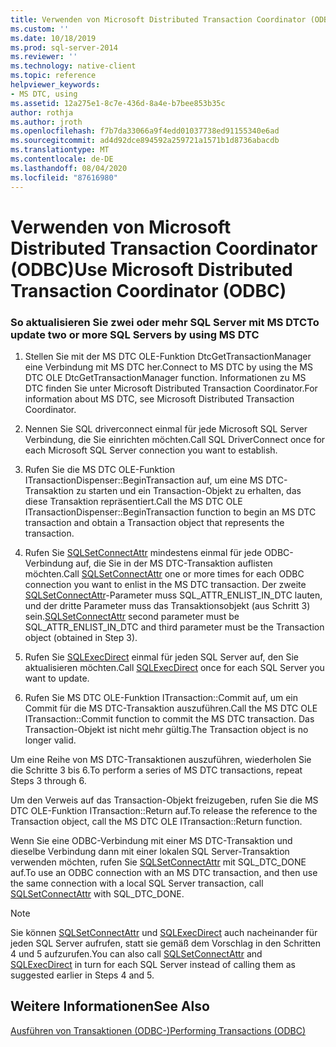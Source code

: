 ```yaml
---
title: Verwenden von Microsoft Distributed Transaction Coordinator (ODBC) | Microsoft-Dokumentation
ms.custom: ''
ms.date: 10/18/2019
ms.prod: sql-server-2014
ms.reviewer: ''
ms.technology: native-client
ms.topic: reference
helpviewer_keywords:
- MS DTC, using
ms.assetid: 12a275e1-8c7e-436d-8a4e-b7bee853b35c
author: rothja
ms.author: jroth
ms.openlocfilehash: f7b7da33066a9f4edd01037738ed91155340e6ad
ms.sourcegitcommit: ad4d92dce894592a259721a1571b1d8736abacdb
ms.translationtype: MT
ms.contentlocale: de-DE
ms.lasthandoff: 08/04/2020
ms.locfileid: "87616980"
---
```

# <a name="use-microsoft-distributed-transaction-coordinator-odbc"></a><span data-ttu-id="4b634-102">Verwenden von Microsoft Distributed Transaction Coordinator (ODBC)</span><span class="sxs-lookup"><span data-stu-id="4b634-102">Use Microsoft Distributed Transaction Coordinator (ODBC)</span></span>
    
### <a name="to-update-two-or-more-sql-servers-by-using-ms-dtc"></a><span data-ttu-id="4b634-103">So aktualisieren Sie zwei oder mehr SQL Server mit MS DTC</span><span class="sxs-lookup"><span data-stu-id="4b634-103">To update two or more SQL Servers by using MS DTC</span></span>  
  
1.  <span data-ttu-id="4b634-104">Stellen Sie mit der MS DTC OLE-Funktion DtcGetTransactionManager eine Verbindung mit MS DTC her.</span><span class="sxs-lookup"><span data-stu-id="4b634-104">Connect to MS DTC by using the MS DTC OLE DtcGetTransactionManager function.</span></span> <span data-ttu-id="4b634-105">Informationen zu MS DTC finden Sie unter Microsoft Distributed Transaction Coordinator.</span><span class="sxs-lookup"><span data-stu-id="4b634-105">For information about MS DTC, see Microsoft Distributed Transaction Coordinator.</span></span>  
  
2.  <span data-ttu-id="4b634-106">Nennen Sie SQL driverconnect einmal für jede Microsoft SQL Server Verbindung, die Sie einrichten möchten.</span><span class="sxs-lookup"><span data-stu-id="4b634-106">Call SQL DriverConnect once for each Microsoft SQL Server connection you want to establish.</span></span>  
  
3.  <span data-ttu-id="4b634-107">Rufen Sie die MS DTC OLE-Funktion ITransactionDispenser::BeginTransaction auf, um eine MS DTC-Transaktion zu starten und ein Transaction-Objekt zu erhalten, das diese Transaktion repräsentiert.</span><span class="sxs-lookup"><span data-stu-id="4b634-107">Call the MS DTC OLE ITransactionDispenser::BeginTransaction function to begin an MS DTC transaction and obtain a Transaction object that represents the transaction.</span></span>  
  
4.  <span data-ttu-id="4b634-108">Rufen Sie [SQLSetConnectAttr](../native-client-odbc-api/sqlsetconnectattr.md) mindestens einmal für jede ODBC-Verbindung auf, die Sie in der MS DTC-Transaktion auflisten möchten.</span><span class="sxs-lookup"><span data-stu-id="4b634-108">Call [SQLSetConnectAttr](../native-client-odbc-api/sqlsetconnectattr.md) one or more times for each ODBC connection you want to enlist in the MS DTC transaction.</span></span> <span data-ttu-id="4b634-109">Der zweite [SQLSetConnectAttr](../native-client-odbc-api/sqlsetconnectattr.md)-Parameter muss SQL_ATTR_ENLIST_IN_DTC lauten, und der dritte Parameter muss das Transaktionsobjekt (aus Schritt 3) sein.</span><span class="sxs-lookup"><span data-stu-id="4b634-109">[SQLSetConnectAttr](../native-client-odbc-api/sqlsetconnectattr.md) second parameter must be SQL_ATTR_ENLIST_IN_DTC and third parameter must be the Transaction object (obtained in Step 3).</span></span>  
  
5.  <span data-ttu-id="4b634-110">Rufen Sie [SQLExecDirect](https://go.microsoft.com/fwlink/?LinkId=58399) einmal für jeden SQL Server auf, den Sie aktualisieren möchten.</span><span class="sxs-lookup"><span data-stu-id="4b634-110">Call [SQLExecDirect](https://go.microsoft.com/fwlink/?LinkId=58399) once for each SQL Server you want to update.</span></span>  
  
6.  <span data-ttu-id="4b634-111">Rufen Sie MS DTC OLE-Funktion ITransaction::Commit auf, um ein Commit für die MS DTC-Transaktion auszuführen.</span><span class="sxs-lookup"><span data-stu-id="4b634-111">Call the MS DTC OLE ITransaction::Commit function to commit the MS DTC transaction.</span></span> <span data-ttu-id="4b634-112">Das Transaction-Objekt ist nicht mehr gültig.</span><span class="sxs-lookup"><span data-stu-id="4b634-112">The Transaction object is no longer valid.</span></span>  
  
 <span data-ttu-id="4b634-113">Um eine Reihe von MS DTC-Transaktionen auszuführen, wiederholen Sie die Schritte 3 bis 6.</span><span class="sxs-lookup"><span data-stu-id="4b634-113">To perform a series of MS DTC transactions, repeat Steps 3 through 6.</span></span>  
  
 <span data-ttu-id="4b634-114">Um den Verweis auf das Transaction-Objekt freizugeben, rufen Sie die MS DTC OLE-Funktion ITransaction::Return auf.</span><span class="sxs-lookup"><span data-stu-id="4b634-114">To release the reference to the Transaction object, call the MS DTC OLE ITransaction::Return function.</span></span>  
  
 <span data-ttu-id="4b634-115">Wenn Sie eine ODBC-Verbindung mit einer MS DTC-Transaktion und dieselbe Verbindung dann mit einer lokalen SQL Server-Transaktion verwenden möchten, rufen Sie [SQLSetConnectAttr](../native-client-odbc-api/sqlsetconnectattr.md) mit SQL_DTC_DONE auf.</span><span class="sxs-lookup"><span data-stu-id="4b634-115">To use an ODBC connection with an MS DTC transaction, and then use the same connection with a local SQL Server transaction, call [SQLSetConnectAttr](../native-client-odbc-api/sqlsetconnectattr.md) with SQL_DTC_DONE.</span></span>  
  
> [!NOTE]  
>  <span data-ttu-id="4b634-116">Sie können [SQLSetConnectAttr](../native-client-odbc-api/sqlsetconnectattr.md) und [SQLExecDirect](https://go.microsoft.com/fwlink/?LinkId=58399) auch nacheinander für jeden SQL Server aufrufen, statt sie gemäß dem Vorschlag in den Schritten 4 und 5 aufzurufen.</span><span class="sxs-lookup"><span data-stu-id="4b634-116">You can also call [SQLSetConnectAttr](../native-client-odbc-api/sqlsetconnectattr.md) and [SQLExecDirect](https://go.microsoft.com/fwlink/?LinkId=58399) in turn for each SQL Server instead of calling them as suggested earlier in Steps 4 and 5.</span></span>  
  
## <a name="see-also"></a><span data-ttu-id="4b634-117">Weitere Informationen</span><span class="sxs-lookup"><span data-stu-id="4b634-117">See Also</span></span>  
 [<span data-ttu-id="4b634-118">Ausführen von Transaktionen &#40;ODBC-&#41;</span><span class="sxs-lookup"><span data-stu-id="4b634-118">Performing Transactions &#40;ODBC&#41;</span></span>](../../database-engine/dev-guide/performing-transactions-odbc.md)  
  
  

